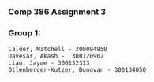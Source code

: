 ﻿### Comp 386 Assignment 3

### Group 1:
    Calder, Mitchell - 300094950  
    Davesar, Akash -  300120907  
    Liao, Jayme - 300132313  
    Ollenberger-Kutzer, Donovan - 300134050  